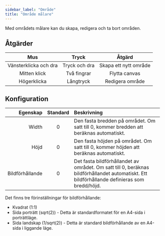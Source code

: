 ```yaml
---
sidebar_label: "Område"
title: "Område målare"
---
```


Med områdets målare kan du skapa, redigera och ta bort områden.

## Åtgärder

|          Mus          |     Tryck     |        Åtgärd         |
|:---------------------:|:-------------:|:---------------------:|
| Vänsterklicka och dra | Tryck och dra | Skapa ett nytt område |
|     Mitten klick      |  Två fingrar  |     Flytta canvas     |
|      Högerklicka      |   Långtryck   |    Redigera område    |

## Konfiguration

|        Egenskap | Standard | Beskrivning                                                                                                                                  |
| ---------------:|:--------:|:-------------------------------------------------------------------------------------------------------------------------------------------- |
|           Width |    0     | Den fasta bredden på området. Om satt till 0, kommer bredden att beräknas automatiskt.                                                       |
|            Höjd |    0     | Den fasta höjden på området. Om satt till 0, kommer höjden att beräknas automatiskt.                                                         |
| Bildförhållande |    0     | Det fasta bildförhållandet av området. Om satt till 0, beräknas bildförhållandet automatiskt. Ett bildförhållande definieras som bredd/höjd. |

Det finns tre förinställningar för bildförhållande:

* Kvadrat (1:1)
* Sida porträtt (sqrt(2)) - Detta är standardformatet för en A4-sida i porträttläge.
* Sida landskap (1/sqrt(2)) - Detta är standard bildförhållande av en A4-sida i liggande läge.
